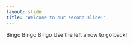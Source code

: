 ```yaml
---
layout: slide
title: "Welcome to our second slide!"
---
```

Bingo Bingo Bingo
Use the left arrow to go back!
